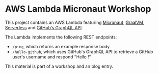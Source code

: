 # AWS Lambda Micronaut Workshop

This project contains an AWS Lambda featuring
[Micronaut](https://micronaut.io/),
[GraalVM](https://www.graalvm.org/),
[Serverless](https://serverless.com/) and
[GitHub's GraphQL API](https://developer.github.com/v4/).

The Lambda implements the following REST endpoints:

* `/ping`, which returns an example response body
* `/hello-github`, which uses GitHub's GraphQL API to retrieve a GitHub user's
    username and respond "Hello <username>!"

This material is part of a workshop and an blog entry.
